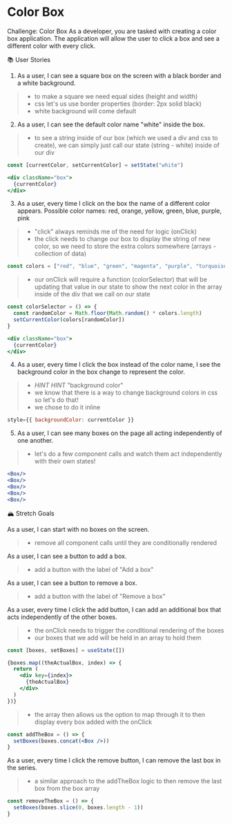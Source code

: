 # Color Box
Challenge: Color Box
As a developer, you are tasked with creating a color box application. The application will allow the user to click a box and see a different color with every click.

📚 User Stories
1. As a user, I can see a square box on the screen with a black border and a white background.
  > - to make a square we need equal sides (height and width)
  > - css let's us use border properties (border: 2px solid black)
  > - white background will come default

2. As a user, I can see the default color name "white" inside the box.
  > - to see a string inside of our box (which we used a div and css to create), we can simply just call our state (string - white) inside of our div
  ```jsx
  const [currentColor, setCurrentColor] = setState("white")
  ```
  ```jsx
  <div className="box">
    {currentColor}
  </div>
  ```

3. As a user, every time I click on the box the name of a different color appears.
Possible color names: red, orange, yellow, green, blue, purple, pink
  > - "click" always reminds me of the need for logic (onClick)
  > - the click needs to change our box to display the string of new color, so we need to store the extra colors somewhere (arrays - collection of data)
  ```jsx
  const colors = ["red", "blue", "green", "magenta", "purple", "turquoise", "fuchsia"]
  ```  
  > - our onClick will require a function (colorSelector) that will be updating that value in our state to show the next color in the array inside of the div that we call on our state
  ```jsx
  const colorSelector = () => {
    const randomColor = Math.floor(Math.random() * colors.length)
    setCurrentColor(colors[randomColor])
  }
  ```
  ```jsx
  <div className="box">
    {currentColor}
  </div>
  ```


4. As a user, every time I click the box instead of the color name, I see the background color in the box change to represent the color.
> - *HINT HINT* "background color"
> - we know that there is a way to change background colors in css so let's do that!
> - we chose to do it inline
```jsx
style={{ backgroundColor: currentColor }}
```

5. As a user, I can see many boxes on the page all acting independently of one another.
> - let's do a few component calls and watch them act independently with their own states!
```jsx
<Box/>
<Box/>
<Box/>
<Box/>
<Box/>
```

🏔 Stretch Goals

As a user, I can start with no boxes on the screen.
> - remove all component calls until they are conditionally rendered

As a user, I can see a button to add a box.
> - add a button with the label of "Add a box"

As a user, I can see a button to remove a box.
> - add a button with the label of "Remove a box"

As a user, every time I click the add button, I can add an additional box that acts independently of the other boxes.
> - the onClick needs to trigger the conditional rendering of the boxes
> - our boxes that we add will be held in an array to hold them
```jsx
const [boxes, setBoxes] = useState([])
```
```jsx
{boxes.map((theActualBox, index) => {
  return (
    <div key={index}>
      {theActualBox}
    </div>
  )
})}
```
> - the array then allows us the option to map through it to then display every box added with the onClick
```jsx
const addTheBox = () => {
  setBoxes(boxes.concat(<Box />))
}
```

As a user, every time I click the remove button, I can remove the last box in the series.
> - a similar approach to the addTheBox logic to then remove the last box from the box array
```jsx
const removeTheBox = () => {
  setBoxes(boxes.slice(0, boxes.length - 1))
}
```